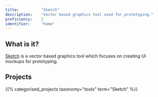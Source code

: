 ```yaml
---
title: 			"Sketch"
description: 	"Vector based graphics tool used for prototyping."
proficiency:	2
identifier:		"home"
---
```


## What is it?
[Sketch](https://www.sketchapp.com/) is a vector based graphics tool which focuses on creating UI mockups for prototyping.

## Projects
{{% categorised_projects taxonomy="tools" term="Sketch" %}}